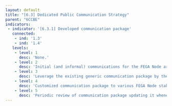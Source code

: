 ```yaml
---
layout: default
title: "[6.3] Dedicated Public Communication Strategy"
parent: "6CCBE"
indicators:
 - indicator: '[6.3.1] Developed communication package'
   connected:
    - ind: '1.3'
    - ind: '1.4'
   levels:
    - level: 1
      desc: 'None.'
    - level: 2
      desc: 'Initial (and informal) communications for the FEGA Node are happening.'
    - level: 3  
      desc: 'Leverage the existing generic communication package by the FEGA ecosystem to establish the digital entity of the FEGA node.'
    - level: 4
      desc: 'Customized communication package to various FEGA Node stakeholders: language specific, audience specific (end-users, funders).'
    - level: 5
      desc: 'Periodic review of communication package updating it whenever necessary to maximize impact. Contribute towards the generic communication package of the FEGA ecosystem.'
---
```

